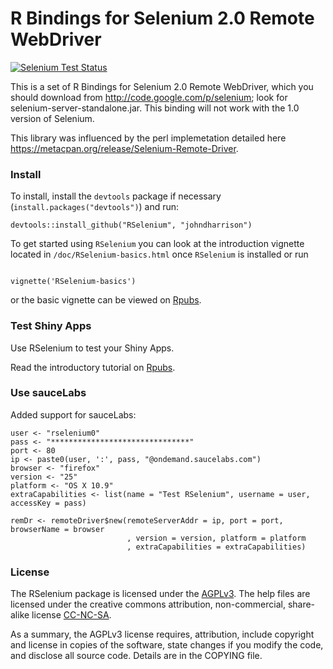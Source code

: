 R Bindings for Selenium 2.0 Remote WebDriver
==========================

[![Selenium Test Status](https://saucelabs.com/buildstatus/rselenium0)](https://saucelabs.com/u/rselenium0)

This is a set of R Bindings for Selenium 2.0 Remote WebDriver, which you
should download from http://code.google.com/p/selenium; look for
selenium-server-standalone.jar.  This binding will not work with the
1.0 version of Selenium.

This library was influenced by the perl implemetation detailed here 
https://metacpan.org/release/Selenium-Remote-Driver.

### Install 

To install, install the `devtools` package if necessary (`install.packages("devtools")`) and run:

```
devtools::install_github("RSelenium", "johndharrison")
```

To get started using `RSelenium` you can look at the introduction vignette located 
in `/doc/RSelenium-basics.html` once `RSelenium` is installed or run

```

vignette('RSelenium-basics')

```

or the basic vignette can be viewed on [Rpubs](http://rpubs.com/johndharrison/12843).

### Test Shiny Apps

Use RSelenium to test your Shiny Apps.

Read the introductory tutorial on [Rpubs](http://rpubs.com/johndharrison/13408).


### Use sauceLabs
Added support for sauceLabs:

```
user <- "rselenium0"
pass <- "*******************************"
port <- 80
ip <- paste0(user, ':', pass, "@ondemand.saucelabs.com")
browser <- "firefox"
version <- "25"
platform <- "OS X 10.9"
extraCapabilities <- list(name = "Test RSelenium", username = user, accessKey = pass)

remDr <- remoteDriver$new(remoteServerAddr = ip, port = port, browserName = browser
                          , version = version, platform = platform
                          , extraCapabilities = extraCapabilities)
```

### License

The RSelenium package is licensed under the <a href="http://www.tldrlegal.com/l/AGPL3" target="_blank">AGPLv3</a>. The help files are licensed under the creative commons attribution, non-commercial, share-alike license <a href="http://creativecommons.org/licenses/by-nc-sa/4.0/" target="_blank">CC-NC-SA</a>.

As a summary, the AGPLv3 license requires, attribution, include copyright and license in copies of the software, state changes if you modify the code, and disclose all source code. Details are in the COPYING file.